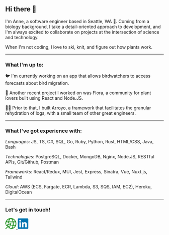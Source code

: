 ## Hi there 👋

I'm Anne, a software engineer based in Seattle, WA 🌲. Coming from a biology background, I take a detail-oriented approach to development, and I'm always excited to collaborate on projects at the intersection of science and technology.

When I'm not coding, I love to ski, knit, and figure out how plants work.

---

### What I'm up to:

🐦 I'm currently working on an app that allows birdwatchers to access forecasts about bird migration.

🌱 Another recent project I worked on was Flora, a community for plant lovers built using React and Node.JS.

👩‍💻 Prior to that, I built [Arroyo](https://www.arroyoframework.com/), a framework that facilitates the granular rehydration of logs, with a small team of other great engineers.

---

### What I've got experience with:

*Languages*: JS, TS, C#, SQL, Go, Ruby, Python, Rust, HTML/CSS, Java, Bash

*Technologies*: PostgreSQL, Docker, MongoDB, Nginx, Node.JS, RESTful APIs, Git/Github, Postman

*Frameworks*: React/Redux, MUI, Jest, Express, Sinatra, Vue, Nuxt.js, Tailwind

*Cloud*: AWS (ECS, Fargate, ECR, Lambda, S3, SQS, IAM, EC2), Heroku, DigitalOcean

---

### Let's get in touch!
<a target="_blank" href="https://www.annejones.dev">
  <img 
    src="./globe-pointer.svg" 
    title="Personal Website" 
    alt="Personal Website" 
    width="35"
  />
</a>

<a target="_blank" href="https://www.linkedin.com/in/anneelizjones/">
  <img 
    src='./linkedin.svg'  
    title="LinkedIn" 
    alt="LinkedIn" 
    width="35" 
  />
</a>

<!--
**aelizj/aelizj** is a ✨ _special_ ✨ repository because its `README.md` (this file) appears on your GitHub profile.

Here are some ideas to get you started:

- 🔭 I’m currently working on ...
- 🌱 I’m currently learning ...
- 👯 I’m looking to collaborate on ...
- 🤔 I’m looking for help with ...
- 💬 Ask me about ...
- 📫 How to reach me: ...
- 😄 Pronouns: ...
- ⚡ Fun fact: ...
-->
